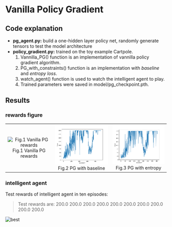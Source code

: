 # Vanilla Policy Gradient
## Code explanation 
- **pg_agent.py:** build a one-hidden layer policy net, randomly generate tensors to test the model architecture
- **policy_gradient.py:** trained on the toy example Cartpole.  
  1. Vannilla_PG() function is an implementation of vannilla policy gradient algorithm.
  2. PG_with_constraints() function is an implementation with _baseline_ and _entropy loss_. 
  3. watch_agent() function is used to watch the intelligent agent to play. 
  4. Trained parameters were saved in model/pg_checkpoint.pth.

## Results
### rewards figure
<table>
    <tr>
        <td ><center><img src="results/cartpole_rewards" width="300" title="Fig.1 Vanilla PG rewards">Fig.1 Vanilla PG rewards</center></td>
        <td ><center><img src="results/cartpole_baseline.png"  width="300">Fig.2 PG with baseline</center></td>
        <td ><center><img src="results/cartpole_entropy.png"  width="300">Fig.3 PG with entropy</center></td>
    </tr>
</table>

### intelligent agent
Test rewards of intelligent agent in ten episodes:
> Test rewards are: 200.0 200.0 200.0 200.0 200.0 200.0 200.0 200.0 200.0 200.0  

![best](result/cartpole.gif)


